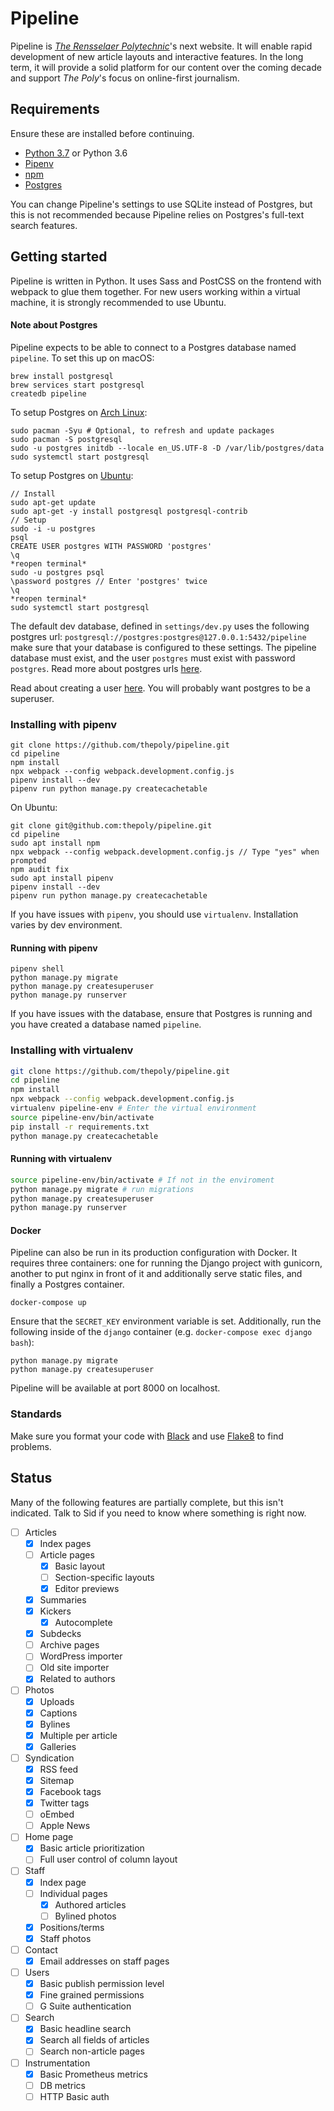 # Pipeline

Pipeline is [_The Rensselaer Polytechnic_](https://poly.rpi.edu)'s next
website. It will enable rapid development of new article layouts and
interactive features. In the long term, it will provide a solid platform for
our content over the coming decade and support _The Poly_'s focus on
online-first journalism.

## Requirements

Ensure these are installed before continuing.

- [Python 3.7](https://www.python.org) or Python 3.6
- [Pipenv](https://docs.pipenv.org)
- [npm](https://www.npmjs.com/get-npm)
- [Postgres](https://www.postgresql.org)

You can change Pipeline's settings to use SQLite instead of Postgres, but this is not recommended because Pipeline relies on Postgres's full-text search features.

## Getting started

Pipeline is written in Python. It uses Sass and PostCSS on the frontend with webpack to glue them together. For new users working within a virtual machine, it is strongly recommended to use Ubuntu. 

#### Note about Postgres

Pipeline expects to be able to connect to a Postgres database named `pipeline`. To set this up on macOS:

```
brew install postgresql
brew services start postgresql
createdb pipeline
```

To setup Postgres on [Arch Linux](https://www.archlinux.org/):

```
sudo pacman -Syu # Optional, to refresh and update packages
sudo pacman -S postgresql
sudo -u postgres initdb --locale en_US.UTF-8 -D /var/lib/postgres/data
sudo systemctl start postgresql
```

To setup Postgres on [Ubuntu](https://ubuntu.com/):

```
// Install
sudo apt-get update
sudo apt-get -y install postgresql postgresql-contrib
// Setup
sudo -i -u postgres
psql
CREATE USER postgres WITH PASSWORD 'postgres'
\q
*reopen terminal*
sudo -u postgres psql
\password postgres // Enter 'postgres' twice
\q
*reopen terminal*
sudo systemctl start postgresql
```

The default dev database, defined in `settings/dev.py` uses the following postgres url: `postgresql://postgres:postgres@127.0.0.1:5432/pipeline` make sure that your database is configured to these settings. The pipeline database must exist, and the user `postgres` must exist with password `postgres`. Read more about postgres urls [here](https://www.postgresql.org/docs/current/libpq-connect.html#LIBPQ-CONNSTRING).

Read about creating a user [here](https://www.postgresql.org/docs/10/role-attributes.html). You will probably want postgres to be a superuser.

### Installing with pipenv

```
git clone https://github.com/thepoly/pipeline.git
cd pipeline
npm install
npx webpack --config webpack.development.config.js
pipenv install --dev
pipenv run python manage.py createcachetable
```

On Ubuntu:
```
git clone git@github.com:thepoly/pipeline.git
cd pipeline
sudo apt install npm
npx webpack --config webpack.development.config.js // Type "yes" when prompted
npm audit fix
sudo apt install pipenv
pipenv install --dev
pipenv run python manage.py createcachetable
```

If you have issues with `pipenv`, you should use `virtualenv`. Installation varies by dev environment.

#### Running with pipenv

```
pipenv shell
python manage.py migrate
python manage.py createsuperuser
python manage.py runserver
```

If you have issues with the database, ensure that Postgres is running and you have created a database named `pipeline`.

### Installing with virtualenv

```bash
git clone https://github.com/thepoly/pipeline.git
cd pipeline
npm install
npx webpack --config webpack.development.config.js
virtualenv pipeline-env # Enter the virtual environment
source pipeline-env/bin/activate
pip install -r requirements.txt
python manage.py createcachetable
```

#### Running with virtualenv 

```sh
source pipeline-env/bin/activate # If not in the enviroment
python manage.py migrate # run migrations
python manage.py createsuperuser
python manage.py runserver
```

#### Docker

Pipeline can also be run in its production configuration with Docker. It requires three containers: one for running the Django project with gunicorn, another to put nginx in front of it and additionally serve static files, and finally a Postgres container.

```docker-compose up```

Ensure that the `SECRET_KEY` environment variable is set. Additionally, run the following inside of the `django` container (e.g. `docker-compose exec django bash`):

```
python manage.py migrate
python manage.py createsuperuser
```

Pipeline will be available at port 8000 on localhost.

### Standards

Make sure you format your code with [Black](https://github.com/python/black) and use [Flake8](http://flake8.pycqa.org/en/latest/) to find problems.

## Status

Many of the following features are partially complete, but this isn't indicated. Talk to Sid if you need to know where something is right now.

- [ ] Articles
  - [x] Index pages
  - [ ] Article pages
    - [x] Basic layout
    - [ ] Section-specific layouts
    - [x] Editor previews
  - [x] Summaries
  - [x] Kickers
    - [x] Autocomplete
  - [x] Subdecks
  - [ ] Archive pages
  - [ ] WordPress importer
  - [ ] Old site importer
  - [x] Related to authors
- [ ] Photos
  - [x] Uploads
  - [x] Captions
  - [x] Bylines
  - [x] Multiple per article
  - [x] Galleries
- [ ] Syndication
  - [x] RSS feed
  - [x] Sitemap
  - [x] Facebook tags
  - [x] Twitter tags
  - [ ] oEmbed
  - [ ] Apple News
- [ ] Home page
  - [x] Basic article prioritization
  - [ ] Full user control of column layout
- [ ] Staff
  - [x] Index page
  - [ ] Individual pages
    - [x] Authored articles
    - [ ] Bylined photos
  - [x] Positions/terms
  - [x] Staff photos
- [ ] Contact
  - [x] Email addresses on staff pages
- [ ] Users
  - [x] Basic publish permission level
  - [x] Fine grained permissions
  - [ ] G Suite authentication
- [ ] Search
  - [x] Basic headline search
  - [x] Search all fields of articles
  - [ ] Search non-article pages
- [ ] Instrumentation
  - [x] Basic Prometheus metrics
  - [ ] DB metrics
  - [ ] HTTP Basic auth
